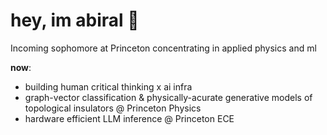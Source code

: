 # hey, im abiral 🐝

Incoming sophomore at Princeton concentrating in applied physics and ml

**now**: 
- building human critical thinking x ai infra
- graph-vector classification & physically-acurate generative models of topological insulators @ Princeton Physics
- hardware efficient LLM inference @ Princeton ECE

